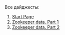 Все дайджесты:
1. [Start Page](https://daniel55411.github.io/2018/04/30/start-page/)
2. [Zookeeper data. Part 1](https://daniel55411.github.io/2018/04/30/zookeeper-data-1/)
3. [Zookeeper data. Part 2](https://daniel55411.github.io/2018/04/30/zookeeper-data-2/)
